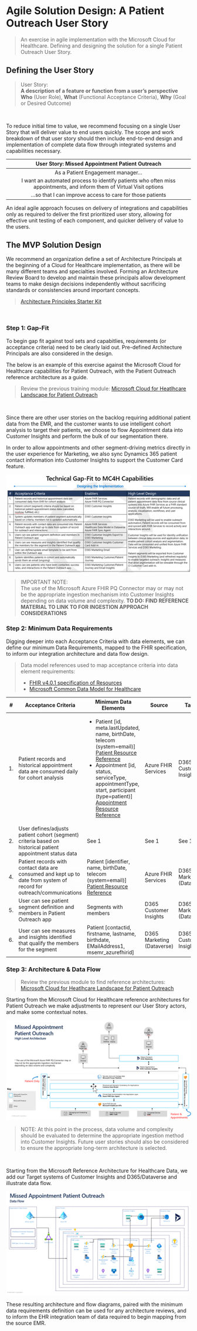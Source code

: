 # Agile Solution Design: A Patient Outreach User Story
> An exercise in agile implementation with the Microsoft Cloud for Healthcare. Defining and designing the solution for a single Patient Outreach User Story. 

## Defining the User Story

> User Story:<br>
**A description of a feature or function from a user’s perspective**<br>
**Who** (User Role), **What** (Functional Acceptance Criteria), **Why** (Goal or Desired Outcome)
<br>

To reduce initial time to value, we recommend focusing on a single User Story that will deliver value to end users quickly. The scope and work breakdown of that user story should then include end-to-end design and implementation of complete data flow through integrated systems and capabilities necessary.

| **User Story: Missed Appointment Patient Outreach** |
| :---: | 
| As a Patient Engagement manager… |
| I want an automated process to identify patients who often miss appointments, and inform them of Virtual Visit options |
| …so that I can improve access to care for those patients |


An ideal agile approach focuses on delivery of integrations and capabilities only as required to deliver the first prioritized user story, allowing for effective unit testing of each component, and quicker delivery of value to the users. 

## The MVP Solution Design
We recommend an organization define a set of Architecture Principals at the beginning of a Cloud for Healthcare implementation, as there will be many different teams and specialties involved. Forming an Architecture Review Board to develop and maintain these principals allow development teams to make design decisions independently without sacrificing standards or consistencies around important concepts. 

> [Architecture Principles Starter Kit](./ArchitecturePrincipleStarterKit.docx) 
<br>

### Step 1: Gap-Fit

To begin gap fit against tool sets and capabitlies, requirements (or acceptance criteria) need to be clearly laid out. Pre-defined Architecture Principals are also considered in the design.

The below is an example of this exercise against the Microsoft Cloud for Healthcare capabilities for Patient Outreach, with the Patient Outreach reference architecture as a guide. 

> Review the previous training module: [Microsoft Cloud for Heatlhcare Landscape for Patient Outreach](https://github.com/microsoft/MC4H-Acceleration/tree/main/PatientOutreach_UserStoryTraining/0_MC4H_Landscape)
<br>

Since there are other user stories on the backlog requiring additional patient data from the EMR, and the customer wants to use intelligent cohort analysis to target their patients, we choose to flow Appointment data into Customer Insights and perform the bulk of our segmentation there. 

In order to allow appointments and other segment-driving metrics directly in the user experience for Marketing, we also sync Dynamics 365 patient contact information into Customer Insights to support the Customer Card feature. 



![Technical Gap-Fit to Microsoft Cloud for Healthcare Capabilities](./Gap-Fit.png)

> IMPORTANT NOTE:<br>
The use of the Microsoft Azure FHIR PQ Connector may or may not be the appropriate ingestion mechanism into Customer Insights depending on data volume and complexity. **TO DO: FIND REFERENCE MATERIAL TO LINK TO FOR INGESTION APPROACH CONSIDERATIONS**

### Step 2: Minimum Data Requirements

Digging deeper into each Acceptance Criteria with data elements, we can define our minimum Data Requirements, mapped to the FHIR specification, to inform our integration architecture and data flow design. 

> Data model references used to map acceptance criteria into data element requirements:<br>
> * [FHIR v4.0.1 specification of Resources](https://www.hl7.org/fhir/resourcelist.html) 
> * [Microsoft Common Data Model for Healthcare](https://docs.microsoft.com/en-us/common-data-model/schema/core/industrycommon/healthcare/healthcare-overview)

| # | Acceptance Criteria | Minimum Data Elements | Source | Target |
| --- | --- | --- | --- | --- |
| 1. | Patient records and historical appointment data are consumed daily for cohort analysis | <ul><li>Patient [id, meta.lastUpdated, name, birthDate, telecom (system=email)]<br>[Patient Resource Reference](https://www.hl7.org/fhir/patient.html)</li><li>Appointment [id, status, serviceType, appointmentType, start, participant (type=patient)]<br>[Appointment Resource Reference](https://www.hl7.org/fhir/appointment.html)</li> | Azure FHIR Services | D365 Customer Insights |
| 2. | User defines/adjusts patient cohort (segment) criteria based on historical patient appointment status data | See 1 | See 1 | See 1 |
| 4. | Patient records with contact data are consumed and kept up to date from system of record for outreach/communications | Patient [identifier, name, birthDate, telecom (system=email)]<br>[Patient Resource Reference](https://www.hl7.org/fhir/patient.html) | Azure FHIR Services | D365 Marketing (Dataverse) |
| 5. | User can see patient segment definition and members in Patient Outreach app | Segments with members | D365 Customer Insights | D365 Marketing (Dataverse) |
| 6. | User can see measures and insights identified that qualify the members for the segment | Patient [contactid, firstname, lastname, birthdate, EMailAddress1, msemr_azurefhirid] | D365 Marketing (Dataverse) | D365 Customer Insights |

### Step 3: Architecture & Data Flow

> Review the previous module to find reference architectures:<br> [Microsoft Cloud for Heatlhcare Landscape for Patient Outreach](https://github.com/microsoft/MC4H-Acceleration/tree/main/PatientOutreach_UserStoryTraining/0_MC4H_Landscape)

Starting from the Microsoft Cloud for Healthcare reference architectures for Patient Outreach we make adjustments to represent our User Story actors, and make some contextual notes.

![Missed Appointment Patient Outreach High Level Architecture](MissedAptPatientOutreachArchitecture.png)


> NOTE: At this point in the process, data volume and complexity should be evaluated to determine the appropriate ingestion method into Customer Insights. Future user stories should also be considered to ensure the appropriate long-term architecture is selected. 
<br>

Starting from the Microsoft Reference Architecture for Healthcare Data, we add our Target systems of Customer Insights and D365/Dataverse and illustrate data flow.

![Missed Appointment Patient Outreach Data Flow](MissedAptPatientOutreachDataFlow.png)

These resulting architecture and flow diagrams, paired with the minimum data requirements definition can be used for any architecture reviews, and to inform the EHR integration team of data required to begin mapping from the source EMR. 

